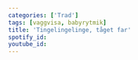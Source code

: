 ```yaml
---
categories: ['Trad']
tags: [vaggvisa, babyrytmik]
title: 'Tingelingelinge, tåget far'
spotify_id: 
youtube_id: 
---
```


